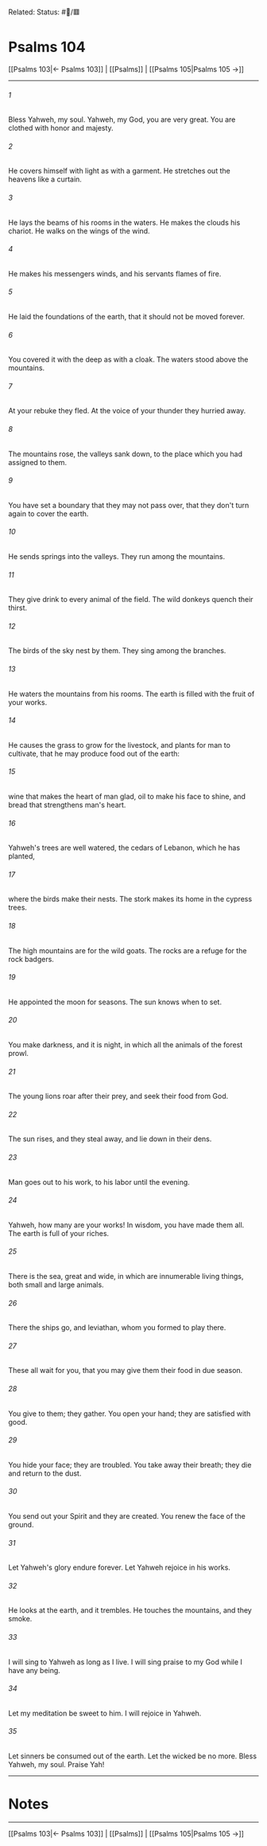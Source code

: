 Related:
Status: #📖/🟥
# Psalms 104

[[Psalms 103|← Psalms 103]] | [[Psalms]] | [[Psalms 105|Psalms 105 →]]
***



###### 1 
Bless Yahweh, my soul. Yahweh, my God, you are very great. You are clothed with honor and majesty. 

###### 2 
He covers himself with light as with a garment. He stretches out the heavens like a curtain. 

###### 3 
He lays the beams of his rooms in the waters. He makes the clouds his chariot. He walks on the wings of the wind. 

###### 4 
He makes his messengers winds, and his servants flames of fire. 

###### 5 
He laid the foundations of the earth, that it should not be moved forever. 

###### 6 
You covered it with the deep as with a cloak. The waters stood above the mountains. 

###### 7 
At your rebuke they fled. At the voice of your thunder they hurried away. 

###### 8 
The mountains rose, the valleys sank down, to the place which you had assigned to them. 

###### 9 
You have set a boundary that they may not pass over, that they don't turn again to cover the earth. 

###### 10 
He sends springs into the valleys. They run among the mountains. 

###### 11 
They give drink to every animal of the field. The wild donkeys quench their thirst. 

###### 12 
The birds of the sky nest by them. They sing among the branches. 

###### 13 
He waters the mountains from his rooms. The earth is filled with the fruit of your works. 

###### 14 
He causes the grass to grow for the livestock, and plants for man to cultivate, that he may produce food out of the earth: 

###### 15 
wine that makes the heart of man glad, oil to make his face to shine, and bread that strengthens man's heart. 

###### 16 
Yahweh's trees are well watered, the cedars of Lebanon, which he has planted, 

###### 17 
where the birds make their nests. The stork makes its home in the cypress trees. 

###### 18 
The high mountains are for the wild goats. The rocks are a refuge for the rock badgers. 

###### 19 
He appointed the moon for seasons. The sun knows when to set. 

###### 20 
You make darkness, and it is night, in which all the animals of the forest prowl. 

###### 21 
The young lions roar after their prey, and seek their food from God. 

###### 22 
The sun rises, and they steal away, and lie down in their dens. 

###### 23 
Man goes out to his work, to his labor until the evening. 

###### 24 
Yahweh, how many are your works! In wisdom, you have made them all. The earth is full of your riches. 

###### 25 
There is the sea, great and wide, in which are innumerable living things, both small and large animals. 

###### 26 
There the ships go, and leviathan, whom you formed to play there. 

###### 27 
These all wait for you, that you may give them their food in due season. 

###### 28 
You give to them; they gather. You open your hand; they are satisfied with good. 

###### 29 
You hide your face; they are troubled. You take away their breath; they die and return to the dust. 

###### 30 
You send out your Spirit and they are created. You renew the face of the ground. 

###### 31 
Let Yahweh's glory endure forever. Let Yahweh rejoice in his works. 

###### 32 
He looks at the earth, and it trembles. He touches the mountains, and they smoke. 

###### 33 
I will sing to Yahweh as long as I live. I will sing praise to my God while I have any being. 

###### 34 
Let my meditation be sweet to him. I will rejoice in Yahweh. 

###### 35 
Let sinners be consumed out of the earth. Let the wicked be no more. Bless Yahweh, my soul. Praise Yah!

---
# Notes


***
[[Psalms 103|← Psalms 103]] | [[Psalms]] | [[Psalms 105|Psalms 105 →]]
